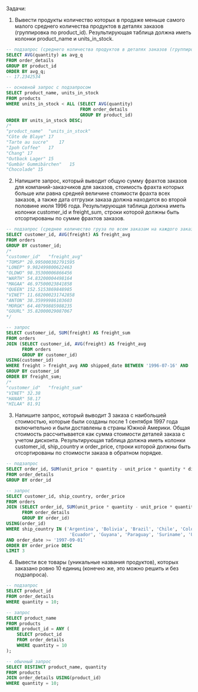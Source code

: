 Задачи:
1. Вывести продукты количество которых в продаже меньше самого малого среднего количества продуктов в деталях заказов (группировка по product_id). Результирующая таблица должна иметь колонки product_name и units_in_stock.
```SQL
-- подзапрос (среднего количества продуктов в деталях заказов (группировка по product_id)
SELECT AVG(quantity) as avg_q
FROM order_details
GROUP BY product_id
ORDER BY avg_q;
-- 17.2342534

-- основной запрос с подзапросом
SELECT product_name, units_in_stock
FROM products
WHERE units_in_stock < ALL (SELECT AVG(quantity)
						    FROM order_details
						    GROUP BY product_id)
ORDER BY units_in_stock DESC;
/*
"product_name"	"units_in_stock"
"Côte de Blaye"	17
"Tarte au sucre"	17
"Ipoh Coffee"	17
"Chang"	17
"Outback Lager"	15
"Gumbär Gummibärchen"	15
"Chocolade"	15
```

2. Напишите запрос, который выводит общую сумму фрахтов заказов для компаний-заказчиков для заказов, стоимость фрахта которых больше или равна средней величине стоимости фрахта всех заказов, а также дата отгрузки заказа должна находится во второй половине июля 1996 года. Результирующая таблица должна иметь колонки customer_id и freight_sum, строки которой должны быть отсортированы по сумме фрахтов заказов.
```SQL
-- подзапрос (среднее количество груза по всем заказам на каждого заказчика)
SELECT customer_id, AVG(freight) AS freight_avg
FROM orders
GROUP BY customer_id;
/*
"customer_id"	"freight_avg"
"TOMSP"	20.995000302791595
"LONEP"	9.982499800622463
"OLDWO"	98.35300006866456
"WARTH"	54.83200004498164
"MAGAA"	46.97500023841858
"QUEEN"	152.5153869848985
"VINET"	11.682000231742858
"ANTON"	38.35999986103603
"MORGK"	64.40799885988235
"GOURL"	35.82000029087067
*/

-- запрос
SELECT customer_id, SUM(freight) AS freight_sum
FROM orders
JOIN (SELECT customer_id, AVG(freight) AS freight_avg
	  FROM orders
	  GROUP BY customer_id)
USING(customer_id)
WHERE freight > freight_avg AND shipped_date BETWEEN '1996-07-16' AND '1996-07-31'
GROUP BY customer_id
ORDER BY freight_sum;
/*
"customer_id"	"freight_sum"
"VINET"	32.38
"HANAR"	58.17
"HILAA"	81.91
```

3. Напишите запрос, который выводит 3 заказа с наибольшей стоимостью, которые были созданы после 1 сентября 1997 года включительно и были доставлены в страны Южной Америки. Общая стоимость рассчитывается как сумма стоимости деталей заказа с учетом дисконта. Результирующая таблица должна иметь колонки customer_id, ship_country и order_price, строки которой должны быть отсортированы по стоимости заказа в обратном порядке.

```SQL
-- подзапрос
SELECT order_id, SUM(unit_price * quantity - unit_price * quantity * discount) AS order_price
FROM order_details
GROUP BY order_id

-- запрос
SELECT customer_id, ship_country, order_price
FROM orders
JOIN (SELECT order_id, SUM(unit_price * quantity - unit_price * quantity * discount) AS order_price
	  FROM order_details
	  GROUP BY order_id)
USING(order_id)
WHERE ship_country IN ('Argentina', 'Bolivia', 'Brazil', 'Chile', 'Colombia', 
						'Ecuador', 'Guyana', 'Paraguay', 'Suriname', 'Uruguay', 'Venezuela')
AND order_date >= '1997-09-01'
ORDER BY order_price DESC
LIMIT 3
```


4. Вывести все товары (уникальные названия продуктов), которых заказано ровно 10 единиц (конечно же, это можно решить и без подзапроса).
```SQL
-- подзапрос
SELECT product_id
FROM order_details
WHERE quantity = 10;

-- запрос
SELECT product_name
FROM products
WHERE product_id = ANY (
	SELECT product_id
	FROM order_details
	WHERE quantity = 10
);

-- обычный запрос
SELECT DISTINCT product_name, quantity
FROM products
JOIN order_details USING(product_id)
WHERE quantity = 10;
```
